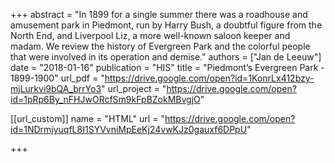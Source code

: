 +++
abstract = "In 1899 for a single summer there was a roadhouse and amusement park in Piedmont, run by Harry Bush, a doubtful figure from the North End, and Liverpool Liz, a more well-known saloon keeper and madam. We
review the history of Evergreen Park and the colorful people that were involved in its operation and demise."
authors = ["Jan de Leeuw"]
date = "2018-01-16"
publication = "HIS"
title = "Piedmont’s Evergreen Park - 1899-1900"
url_pdf = "https://drive.google.com/open?id=1KonrLx412bzy-mjLurkvi9bQA_brrYo3"
url_project = "https://drive.google.com/open?id=1pRp6By_nFHJwORcfSm9kFpBZokMBvgjO"


[[url_custom]]
name = "HTML"
url = "https://drive.google.com/open?id=1NDrmjyuqfL8I1SYVvniMpEeKj24vwKJz0gauxf6DPpU"

+++

